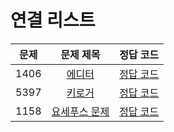 # 연결 리스트

| 문제 | 문제 제목 | 정답 코드 |
| :--: | :--: | :--: |
| 1406 | [에디터](https://www.acmicpc.net/problem/1406) | [정답 코드](1406.swift)
| 5397 | [키로거](https://www.acmicpc.net/problem/5397) | [정답 코드](5397.swift)
| 1158 | [요세푸스 문제](https://www.acmicpc.net/problem/1158) | [정답 코드](1158.swift)
